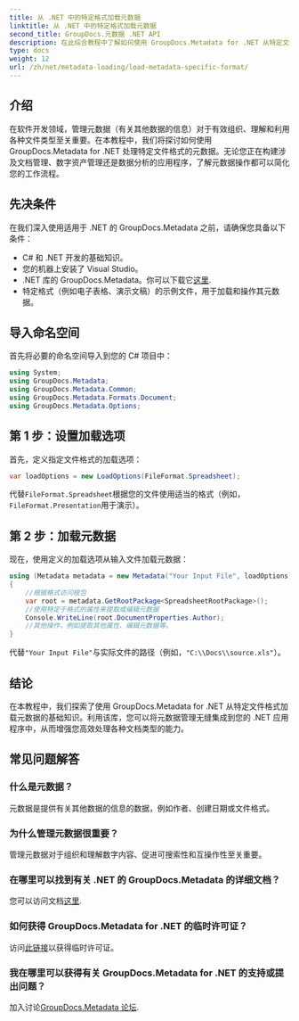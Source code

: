 ```yaml
---
title: 从 .NET 中的特定格式加载元数据
linktitle: 从 .NET 中的特定格式加载元数据
second_title: GroupDocs.元数据 .NET API
description: 在此综合教程中了解如何使用 GroupDocs.Metadata for .NET 从特定文件格式加载元数据。
type: docs
weight: 12
url: /zh/net/metadata-loading/load-metadata-specific-format/
---
```

## 介绍
在软件开发领域，管理元数据（有关其他数据的信息）对于有效组织、理解和利用各种文件类型至关重要。在本教程中，我们将探讨如何使用 GroupDocs.Metadata for .NET 处理特定文件格式的元数据。无论您正在构建涉及文档管理、数字资产管理还是数据分析的应用程序，了解元数据操作都可以简化您的工作流程。
## 先决条件
在我们深入使用适用于 .NET 的 GroupDocs.Metadata 之前，请确保您具备以下条件：
- C# 和 .NET 开发的基础知识。
- 您的机器上安装了 Visual Studio。
-  .NET 库的 GroupDocs.Metadata。你可以下载它[这里](https://releases.groupdocs.com/metadata/net/).
- 特定格式（例如电子表格、演示文稿）的示例文件，用于加载和操作其元数据。

## 导入命名空间
首先将必要的命名空间导入到您的 C# 项目中：
```csharp
using System;
using GroupDocs.Metadata;
using GroupDocs.Metadata.Common;
using GroupDocs.Metadata.Formats.Document;
using GroupDocs.Metadata.Options;
```

## 第 1 步：设置加载选项
首先，定义指定文件格式的加载选项：
```csharp
var loadOptions = new LoadOptions(FileFormat.Spreadsheet);
```
代替`FileFormat.Spreadsheet`根据您的文件使用适当的格式（例如，`FileFormat.Presentation`用于演示）。
## 第 2 步：加载元数据
现在，使用定义的加载选项从输入文件加载元数据：
```csharp
using (Metadata metadata = new Metadata("Your Input File", loadOptions))
{
    //根据格式访问根包
    var root = metadata.GetRootPackage<SpreadsheetRootPackage>();
    //使用特定于格式的属性来提取或编辑元数据
    Console.WriteLine(root.DocumentProperties.Author);
    //其他操作，例如提取其他属性、编辑元数据等。
}
```
代替`"Your Input File"`与实际文件的路径（例如，`"C:\\Docs\\source.xls"`）。

## 结论
在本教程中，我们探索了使用 GroupDocs.Metadata for .NET 从特定文件格式加载元数据的基础知识。利用该库，您可以将元数据管理无缝集成到您的 .NET 应用程序中，从而增强您高效处理各种文档类型的能力。

## 常见问题解答
### 什么是元数据？
元数据是提供有关其他数据的信息的数据，例如作者、创建日期或文件格式。
### 为什么管理元数据很重要？
管理元数据对于组织和理解数字内容、促进可搜索性和互操作性至关重要。
### 在哪里可以找到有关 .NET 的 GroupDocs.Metadata 的详细文档？
您可以访问文档[这里](https://reference.groupdocs.com/metadata/net/).
### 如何获得 GroupDocs.Metadata for .NET 的临时许可证？
访问[此链接](https://purchase.groupdocs.com/temporary-license/)以获得临时许可证。
### 我在哪里可以获得有关 GroupDocs.Metadata for .NET 的支持或提出问题？
加入讨论[GroupDocs.Metadata 论坛](https://forum.groupdocs.com/c/metadata/14).